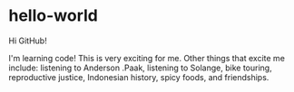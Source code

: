 # hello-world

Hi GitHub!

I'm learning code! This is very exciting for me. 
Other things that excite me include: listening to Anderson .Paak, listening to Solange, bike touring, reproductive justice, Indonesian history, spicy foods, and friendships. 
